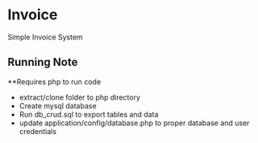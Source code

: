 
# Invoice

Simple Invoice System

[CodeIgniter]: https://codeigniter.com/

## Running Note

**Requires php to run code

- extract/clone folder to php directory
- Create mysql database 
- Run db_crud.sql to export tables and data
- update application/config/database.php to proper database and user credentials

